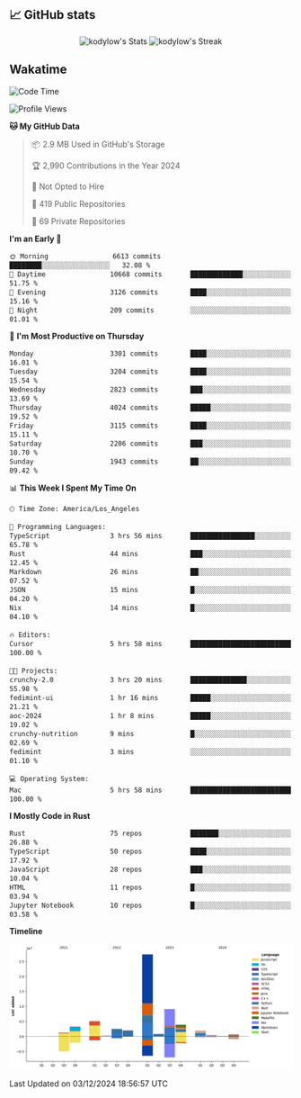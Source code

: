 ## 📈 GitHub stats
<!--START_SECTION:github-->
<div class="badges-githubstats">
  <p align="center">
    <img src="https://github-readme-stats.vercel.app/api?username=kodylow&theme=tokyonight&show_icons=true&hide_border=true&count_private=true" alt="kodylow's Stats" height="165">
    <img src="https://github-readme-streak-stats.herokuapp.com/?user=kodylow&theme=tokyonight&hide_border=true" alt="kodylow's Streak" height="165">
  </p>
</div>
<!--END_SECTION:github-->

## Wakatime 
<!--START_SECTION:waka-->
![Code Time](http://img.shields.io/badge/Code%20Time-1%2C282%20hrs%2036%20mins-blue)

![Profile Views](http://img.shields.io/badge/Profile%20Views-4-blue)

**🐱 My GitHub Data** 

> 📦 2.9 MB Used in GitHub's Storage 
 > 
> 🏆 2,990 Contributions in the Year 2024
 > 
> 🚫 Not Opted to Hire
 > 
> 📜 419 Public Repositories 
 > 
> 🔑 69 Private Repositories 
 > 
**I'm an Early 🐤** 

```text
🌞 Morning                6613 commits        ████████░░░░░░░░░░░░░░░░░   32.08 % 
🌆 Daytime                10668 commits       █████████████░░░░░░░░░░░░   51.75 % 
🌃 Evening                3126 commits        ████░░░░░░░░░░░░░░░░░░░░░   15.16 % 
🌙 Night                  209 commits         ░░░░░░░░░░░░░░░░░░░░░░░░░   01.01 % 
```
📅 **I'm Most Productive on Thursday** 

```text
Monday                   3301 commits        ████░░░░░░░░░░░░░░░░░░░░░   16.01 % 
Tuesday                  3204 commits        ████░░░░░░░░░░░░░░░░░░░░░   15.54 % 
Wednesday                2823 commits        ███░░░░░░░░░░░░░░░░░░░░░░   13.69 % 
Thursday                 4024 commits        █████░░░░░░░░░░░░░░░░░░░░   19.52 % 
Friday                   3115 commits        ████░░░░░░░░░░░░░░░░░░░░░   15.11 % 
Saturday                 2206 commits        ███░░░░░░░░░░░░░░░░░░░░░░   10.70 % 
Sunday                   1943 commits        ██░░░░░░░░░░░░░░░░░░░░░░░   09.42 % 
```


📊 **This Week I Spent My Time On** 

```text
🕑︎ Time Zone: America/Los_Angeles

💬 Programming Languages: 
TypeScript               3 hrs 56 mins       ████████████████░░░░░░░░░   65.78 % 
Rust                     44 mins             ███░░░░░░░░░░░░░░░░░░░░░░   12.45 % 
Markdown                 26 mins             ██░░░░░░░░░░░░░░░░░░░░░░░   07.52 % 
JSON                     15 mins             █░░░░░░░░░░░░░░░░░░░░░░░░   04.20 % 
Nix                      14 mins             █░░░░░░░░░░░░░░░░░░░░░░░░   04.10 % 

🔥 Editors: 
Cursor                   5 hrs 58 mins       █████████████████████████   100.00 % 

🐱‍💻 Projects: 
crunchy-2.0              3 hrs 20 mins       ██████████████░░░░░░░░░░░   55.98 % 
fedimint-ui              1 hr 16 mins        █████░░░░░░░░░░░░░░░░░░░░   21.21 % 
aoc-2024                 1 hr 8 mins         █████░░░░░░░░░░░░░░░░░░░░   19.02 % 
crunchy-nutrition        9 mins              █░░░░░░░░░░░░░░░░░░░░░░░░   02.69 % 
fedimint                 3 mins              ░░░░░░░░░░░░░░░░░░░░░░░░░   01.10 % 

💻 Operating System: 
Mac                      5 hrs 58 mins       █████████████████████████   100.00 % 
```

**I Mostly Code in Rust** 

```text
Rust                     75 repos            ███████░░░░░░░░░░░░░░░░░░   26.88 % 
TypeScript               50 repos            ████░░░░░░░░░░░░░░░░░░░░░   17.92 % 
JavaScript               28 repos            ███░░░░░░░░░░░░░░░░░░░░░░   10.04 % 
HTML                     11 repos            █░░░░░░░░░░░░░░░░░░░░░░░░   03.94 % 
Jupyter Notebook         10 repos            █░░░░░░░░░░░░░░░░░░░░░░░░   03.58 % 
```



**Timeline**

![Lines of Code chart](https://raw.githubusercontent.com/Kodylow/Kodylow/master/assets/bar_graph.png)


 Last Updated on 03/12/2024 18:56:57 UTC
<!--END_SECTION:waka-->
